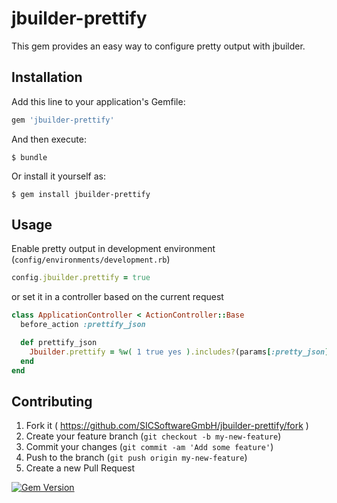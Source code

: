 # jbuilder-prettify

This gem provides an easy way to configure pretty output with jbuilder.

## Installation

Add this line to your application's Gemfile:

```ruby
gem 'jbuilder-prettify'
```

And then execute:

    $ bundle

Or install it yourself as:

    $ gem install jbuilder-prettify

## Usage

Enable pretty output in development environment (`config/environments/development.rb`)

```ruby
config.jbuilder.prettify = true
```

or set it in a controller based on the current request

```ruby
class ApplicationController < ActionController::Base
  before_action :prettify_json

  def prettify_json
    Jbuilder.prettify = %w( 1 true yes ).includes?(params[:pretty_json])
  end
end
```

## Contributing

1. Fork it ( https://github.com/SICSoftwareGmbH/jbuilder-prettify/fork )
2. Create your feature branch (`git checkout -b my-new-feature`)
3. Commit your changes (`git commit -am 'Add some feature'`)
4. Push to the branch (`git push origin my-new-feature`)
5. Create a new Pull Request

[![Gem Version](https://img.shields.io/gem/v/jbuilder-prettify.svg)](https://rubygems.org/gems/jbuilder-prettify)
